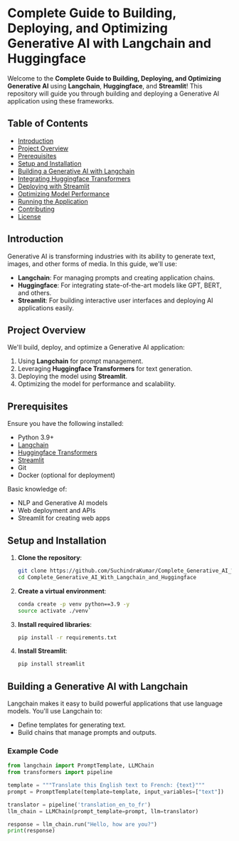 # Complete Guide to Building, Deploying, and Optimizing Generative AI with Langchain and Huggingface

Welcome to the **Complete Guide to Building, Deploying, and Optimizing Generative AI** using **Langchain**, **Huggingface**, and **Streamlit**! This repository will guide you through building and deploying a Generative AI application using these frameworks.

## Table of Contents

- [Introduction](#introduction)
- [Project Overview](#project-overview)
- [Prerequisites](#prerequisites)
- [Setup and Installation](#setup-and-installation)
- [Building a Generative AI with Langchain](#building-a-generative-ai-with-langchain)
- [Integrating Huggingface Transformers](#integrating-huggingface-transformers)
- [Deploying with Streamlit](#deploying-with-streamlit)
- [Optimizing Model Performance](#optimizing-model-performance)
- [Running the Application](#running-the-application)
- [Contributing](#contributing)
- [License](#license)

## Introduction

Generative AI is transforming industries with its ability to generate text, images, and other forms of media. In this guide, we'll use:
- **Langchain**: For managing prompts and creating application chains.
- **Huggingface**: For integrating state-of-the-art models like GPT, BERT, and others.
- **Streamlit**: For building interactive user interfaces and deploying AI applications easily.

## Project Overview

We'll build, deploy, and optimize a Generative AI application:
1. Using **Langchain** for prompt management.
2. Leveraging **Huggingface Transformers** for text generation.
3. Deploying the model using **Streamlit**.
4. Optimizing the model for performance and scalability.

## Prerequisites

Ensure you have the following installed:
- Python 3.9+
- [Langchain](https://github.com/hwchase17/langchain)
- [Huggingface Transformers](https://huggingface.co/transformers/)
- [Streamlit](https://streamlit.io/)
- Git
- Docker (optional for deployment)

Basic knowledge of:
- NLP and Generative AI models
- Web deployment and APIs
- Streamlit for creating web apps

## Setup and Installation

1. **Clone the repository**:
    ```bash
    git clone https://github.com/SuchindraKumar/Complete_Generative_AI_With_Langchain_and_Huggingface.git
    cd Complete_Generative_AI_With_Langchain_and_Huggingface
    ```

2. **Create a virtual environment**:
    ```bash
    conda create -p venv python==3.9 -y
    source activate ./venv`
    ```

3. **Install required libraries**:
    ```bash
    pip install -r requirements.txt
    ```

4. **Install Streamlit**:
    ```bash
    pip install streamlit
    ```

## Building a Generative AI with Langchain

Langchain makes it easy to build powerful applications that use language models. You'll use Langchain to:
- Define templates for generating text.
- Build chains that manage prompts and outputs.

### Example Code
```python
from langchain import PromptTemplate, LLMChain
from transformers import pipeline

template = """Translate this English text to French: {text}"""
prompt = PromptTemplate(template=template, input_variables=["text"])

translator = pipeline('translation_en_to_fr')
llm_chain = LLMChain(prompt_template=prompt, llm=translator)

response = llm_chain.run("Hello, how are you?")
print(response)

